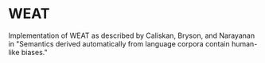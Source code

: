 # WEAT
Implementation of WEAT as described by Caliskan, Bryson, and Narayanan in "Semantics derived automatically from language corpora contain human-like biases."
